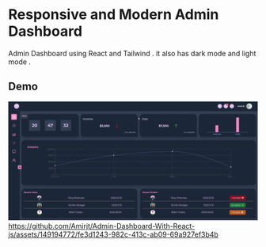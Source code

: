 # Responsive and Modern Admin Dashboard
Admin Dashboard using React and Tailwind .
it also has dark mode and light mode . 
## Demo
[![Watch the Video](/public/maingif.gif)](https://github.com/Amirjt/Admin-Dashboard-With-React-js/assets/149194772/f5030d2e-28a9-4c47-9fcf-d578e5eaf6a4)
https://github.com/Amirjt/Admin-Dashboard-With-React-js/assets/149194772/fe3d1243-982c-413c-ab09-69a927ef3b4b

